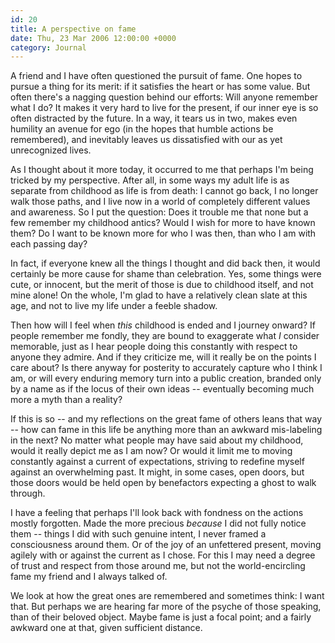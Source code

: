 ```yaml
---
id: 20
title: A perspective on fame
date: Thu, 23 Mar 2006 12:00:00 +0000
category: Journal
---
```


A friend and I have often questioned the pursuit of fame.  One hopes to
pursue a thing for its merit: if it satisfies the heart or has some
value.  But often there's a nagging question behind our efforts: Will
anyone remember what I do?  It makes it very hard to live for the
present, if our inner eye is so often distracted by the future.  In a
way, it tears us in two, makes even humility an avenue for ego (in the
hopes that humble actions be remembered), and inevitably leaves us
dissatisfied with our as yet unrecognized lives.

As I thought about it more today, it occurred to me that perhaps I'm
being tricked by my perspective.  After all, in some ways my adult life
is as separate from childhood as life is from death: I cannot go back, I
no longer walk those paths, and I live now in a world of completely
different values and awareness.  So I put the question: Does it trouble
me that none but a few remember my childhood antics?  Would I wish for
more to have known them?  Do I want to be known more for who I was then,
than who I am with each passing day?

In fact, if everyone knew all the things I thought and did back then, it
would certainly be more cause for shame than celebration.  Yes, some
things were cute, or innocent, but the merit of those is due to
childhood itself, and not mine alone!  On the whole, I'm glad to have a
relatively clean slate at this age, and not to live my life under a
feeble shadow.

Then how will I feel when *this* childhood is ended and I journey onward?
If people remember me fondly, they are bound to exaggerate what *I*
consider memorable, just as I hear people doing this constantly with
respect to anyone they admire.  And if they criticize me, will it really
be on the points I care about?  Is there anyway for posterity to
accurately capture who I think I am, or will every enduring memory turn
into a public creation, branded only by a name as if the locus of their
own ideas -- eventually becoming much more a myth than a reality?

If this is so -- and my reflections on the great fame of others leans
that way -- how can fame in this life be anything more than an awkward
mis-labeling in the next?  No matter what people may have said about my
childhood, would it really depict me as I am now?  Or would it limit me
to moving constantly against a current of expectations, striving to
redefine myself against an overwhelming past.  It might, in some cases,
open doors, but those doors would be held open by benefactors expecting
a ghost to walk through.

I have a feeling that perhaps I'll look back with fondness on the
actions mostly forgotten.  Made the more precious *because* I did not
fully notice them -- things I did with such genuine intent, I never
framed a consciousness around them.  Or of the joy of an unfettered
present, moving agilely with or against the current as I chose.  For
this I may need a degree of trust and respect from those around me, but
not the world-encircling fame my friend and I always talked of.

We look at how the great ones are remembered and sometimes think: I want
that.  But perhaps we are hearing far more of the psyche of those
speaking, than of their beloved object.  Maybe fame is just a focal
point; and a fairly awkward one at that, given sufficient distance.


